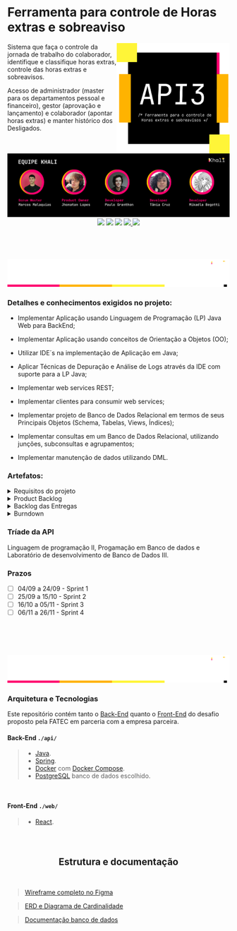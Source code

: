 # Ferramenta para controle de Horas extras e sobreaviso

<img align="right" width="256"  src="Docs\Banners\Api.png"/>

Sistema que faça o controle da jornada de trabalho do colaborador, identifique e classifique horas
extras, controle das horas extras e sobreavisos.

Acesso de administrador (master para os departamentos pessoal e financeiro), gestor (aprovação
e lançamento) e colaborador (apontar horas extras) e manter histórico dos Desligados.
<br>

<img src="Docs\Banners\equipe.png"/>

<div align="center"> <a href="https://github.com/incivius"
target="_blank"><img src="https://img.shields.io/badge/-Marcos-%23000000?style=for-the-badge&logo=GitHUb&logoColor=white"></a>
<a href="https://github.com/jhonatanLop" target="_blank"><img src="https://img.shields.io/badge/-Jhonatan-%23000000?style=for-the-badge&logo=GitHUb&logoColor=white"></a>
<a href="https://github.com/paulo-granthon" target="_blank"><img src="https://img.shields.io/badge/-Paulo-%23000000?style=for-the-badge&logo=GitHUb&logoColor=white"></a>
<a href="https://github.com/taniacruzz" target="_blank"><img src="https://img.shields.io/badge/-Tânia-%23000000?style=for-the-badge&logo=GitHUb&logoColor=white"</a>
<a href="https://github.com/MikaelaBgtt" target="_blank"><img src="https://img.shields.io/badge/-Mikáela-%23000000?style=for-the-badge&logo=GitHUb&logoColor=white"></a>
 </div>
<br>
<br>

#
<img src="Docs\Banners\Projeto.png"/>


### Detalhes e conhecimentos exigidos no projeto:
* Implementar Aplicação usando Linguagem de Programação (LP) Java Web para BackEnd;

* Implementar Aplicação usando conceitos de Orientação a Objetos (OO);

* Utilizar IDE´s na implementação de Aplicação em Java;
* Aplicar Técnicas de Depuração e Análise de Logs através da IDE com suporte para a LP
Java;
* Implementar web services REST;
* Implementar clientes para consumir web services;
* Implementar projeto de Banco de Dados Relacional em termos de seus Principais Objetos
(Schema, Tabelas, Views, Índices);
* Implementar consultas em um Banco de Dados Relacional, utilizando junções,
subconsultas e agrupamentos;
* Implementar manutenção de dados utilizando DML.

</details>

### Artefatos:
<details>

<summary> Requisitos do projeto </summary>

<h2 align="center"> Requisitos Funcionais </h2>

* Usuários devem ter perfis diferentes: administrador (acesso as informações de
parametrização, extração de relatórios e aprovação), gestor (aprovação e lançamento) e
colaborador (apontar horas);
* Apontamento de horas extras e classificação das horas;
* Apontamento de horas de sobreaviso;
* No lançamento da hora extra especificar cliente, CR (centro de resultado), projeto,
solicitante e justificativa;
* Cadastro de clientes e CRs;
* Workflow para aprovação de horas extras executadas;
* Parametrização de sistema (período de fechamento das horas, percentual de classificação
das horas extras (75% e 100%, conforme material de apoio) e adicional noturno
juntamente com as verbas salariais, definição dos horários de início e fim de horas
noturnas);
* Extração de relatório csv de todos os colaboradores com as horas trabalhadas (matrícula,
nome, verba, quantidade de horas, cliente, CR, projeto, justificativa);
* Aplicar regras de horas extras e sobreavisos na extração (classificação de HEs e cálculo do
sobreaviso considerando as HEs conflitantes);
* Notificação de lançamentos realizados para Gestor e RH;
* Dashboard com acompanhamento em tempo real das horas extras executadas com filtro
cliente, CR e colaborador.

<br>

<h2 align="center"> Requisitos Não Funcionais </h2>

* Usabilidade (na facilidade de uso e na facilidade de aprendizado)
* Manutenibilidade (código passível de evolução e reparos)
    * Exemplo, na mudança de cores as telas sejam adaptativas a este requisito
* Desempenho
* Reusabilidade
* Segurança
* logins [oAuth, keyclock, por exemplo]
    * Autorização do acesso a informação (perfis de login)
    * Tráfego de dados através de endpoints com token que expiram
    * Se exportação de arquivo CSV, validação com processos de CheckSum

<br>
</details>

<details>
<summary> Product Backlog </summary>

 <h2 align="center"> Sprint 1 </h2>

|  Story  | Críterios de aceite |
|:---------|:----------------------|
| Como colaborador preciso ser capaz de apontar as minhas horas extras e sobreavisos no sistema para que elas fiquem registradas. | Ser capaz de inserir apontamentos de sobreaviso; Ser capaz de inserir apontamentos de horas extras |
| Como colaborador preciso ter acesso ao estado dos meus apontamentos de hora extra e sobreaviso para me manter atualizado.  | Visualizar status dos apontamentos; Visualizar histórico de apontamentos. |
| Como gestor preciso ser capaz de consultar o histórico de apontamentos da(s) minha(s) squad(s) para facilitar o controle de horas extras e sobreavisos feitos pela minha squad. | Consulta de apontamentos por squad; Consulta de apontamentos por colaborador; Consulta de apontamentos por data |
| Como administrador preciso ter acesso aos apontamentos de hora extra e sobreaviso de cada squad dos meus gestores para melhor acompanhamento do período trabalhado dos meus colaboradores. |Visualizar todos os apontamentos lançados de todos os colaboradores. |
| Como administrador preciso ser capaz de cadastrar colaboradores, gestores e administradores para que eu possa designá-los as permissões corretas no sistema. | Inserir novo usuário do tipo Colaborador; Inserir novo usuário do tipo Gestor; Inserir novo usuário do tipo Administrador. |
| Como administrador preciso ser capaz de cadastrar squads para que os apontamentos sejam corretamente associados aos Centros de Resultado. | Inserir uma nova Squad. |
<br>
</details>

<details>
<summary> Backlog das Entregas </summary>
<br> 

|  Entregas  | Story |
|:---------|:----------------------|
| Fluxograma. | Planejamento - Não há story relacionada |
| Wireframe. | Planejamento - Não há story relacionada |
| ERD. | Planejamento - Não há story relacionada |
| Banco de Dados estruturado. | Planejamento - Não há story relacionada |
| Criação do sistema de apontamento de horas extras e sobreavisos. | Como colaborador preciso ser capaz de apontar as minhas horas extras e sobreavisos no sistema para que elas fiquem registradas. |
| Listagem de apontamentos de horas extras e sobreavisos. | Como colaborador preciso ter acesso ao estado dos meus apontamentos de hora extra e sobreaviso para me manter atualizado; Como gestor preciso ser capaz de consultar o histórico de apontamentos da(s) minha(s) squad(s) para facilitar o controle de horas extras e sobreavisos feitos pela minha squad; Como administrador preciso ter acesso aos apontamentos de hora extra e sobreaviso de cada squad dos meus gestores para melhor acompanhamento do período trabalhado dos meus colaboradores. |
| Sistema de cadastro de colaboradores, gestores e administradores. | Como administrador preciso ser capaz de cadastrar colaboradores, gestores e administradores para que eu possa designá-los as permissões corretas no sistema. |
| Sistema de cadastro de squads. | Como administrador preciso ser capaz de cadastrar squads para que os apontamentos sejam corretamente associados aos Centros de Resultado. |

</details>
<details>
<summary> Burndown </summary>
<br>
</details>

### Tríade da API
Linguagem de programação II, Progamação em Banco de dados e Laboratório de desenvolvimento de Banco de Dados III.

### Prazos

* [ ] 04/09 a 24/09 - Sprint 1
* [ ] 25/09 a 15/10 - Sprint 2
* [ ] 16/10 a 05/11 - Sprint 3
* [ ] 06/11 a 26/11 - Sprint 4

<br>
<br>

#
<img src="Docs\Banners\ProdutoK.png"/>

 ### Arquitetura e Tecnologias

Este repositório contém tanto o [Back-End](./api/) quanto o [Front-End](./web/) do desafio proposto pela FATEC em parceria com a empresa parceira.

#### Back-End `./api/`
>* [Java]().
>* [Spring](https://spring.io/).
>* [Docker](https://www.docker.com/) com [Docker Compose](https://docs.docker.com/compose/).
>* [PostgreSQL](https://www.postgresql.org/) banco de dados escolhido.
<br>

#### Front-End `./web/`
> * [React](https://react.dev/).

<br>

#
 <h2 align="center"> Estrutura e documentação </h2>

<br>

> [Wireframe completo no Figma](https://www.figma.com/file/0CRUGDxQoOc3QRMK16TyHa/Untitled?type=design&mode=design&t=ukkR699csvDlWLYY-1)

> [ERD e Diagrama de Cardinalidade]()

> [Documentação banco de dados](https://www.figma.com/file/0CRUGDxQoOc3QRMK16TyHa/Untitled?type=design&mode=design&t=ukkR699csvDlWLYY-1)
<br>

